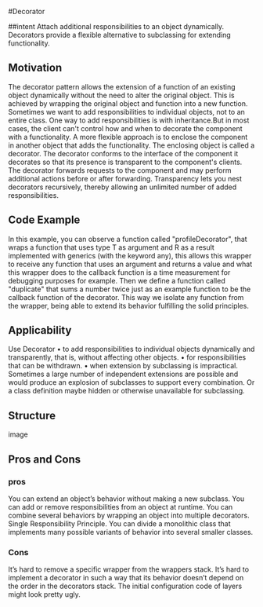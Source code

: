 #Decorator

##intent
Attach additional responsibilities to an object dynamically. Decorators provide a
flexible alternative to subclassing for extending functionality.


## Motivation
The decorator pattern allows the extension of a function of an existing object dynamically without the need to alter the original object. This is achieved by wrapping the original object and function into a new function.
Sometimes we want to add responsibilities to individual objects, not to an entire class.
One way to add responsibilities is with inheritance.But in most cases, the client can't control how and when to decorate the component with a functionality.
A more flexible approach is to enclose the component in another object that adds the functionality.
The enclosing object is called a decorator. The decorator conforms to the interface of the component it decorates so that its presence is transparent to the component's clients.
The decorator forwards requests to the component and may perform additional actions before or after forwarding.
Transparency lets you nest decorators recursively, thereby allowing an unlimited number of added responsibilities.

## Code Example
In this example, you can observe a function called "profileDecorator", that wraps a function that uses type T  as argument and R as a result implemented with generics (with the keyword any), this allows this wrapper to receive any function that uses an argument and returns a value and what this wrapper does to the callback function is a time measurement for debugging purposes for example.
Then we define a function called "duplicate" that sums a number twice just as an example function to be the callback function of the decorator.
This way we isolate any function from the wrapper, being able to extend its behavior fulfilling the solid principles.

## Applicability
Use Decorator
• to add responsibilities to individual objects dynamically and transparently, that is, without affecting other objects.
• for responsibilities that can be withdrawn.
• when extension by subclassing is impractical. Sometimes a large number of independent extensions are possible and would produce an explosion of subclasses to support every combination. Or a class definition maybe hidden or otherwise unavailable for subclassing.

## Structure

image

## Pros and Cons

### pros
 You can extend an object’s behavior without making a new subclass.
 You can add or remove responsibilities from an object at runtime.
 You can combine several behaviors by wrapping an object into multiple decorators.
 Single Responsibility Principle. You can divide a monolithic class that implements many possible variants of behavior into several smaller classes.

 ### Cons
  It’s hard to remove a specific wrapper from the wrappers stack.
 It’s hard to implement a decorator in such a way that its behavior doesn’t depend on the order in the decorators stack.
 The initial configuration code of layers might look pretty ugly.